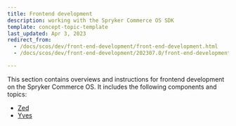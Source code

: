 ```yaml
---
title: Frontend development
description: working with the Spryker Commerce OS SDK
template: concept-topic-template
last_updated: Apr 3, 2023
redirect_from:
  - /docs/scos/dev/front-end-development/front-end-development.html
  - /docs/scos/dev/front-end-development/202307.0/front-end-development.html

---
```


This section contains overviews and instructions for frontend development on the Spryker Commerce OS. It includes the following components and topics:
* [Zed](/docs/dg/dev/frontend-development/{{page.version}}/zed/zed-frontend.html)
* [Yves](/docs/dg/dev/frontend-development/{{page.version}}/yves/yves-frontend.html)

